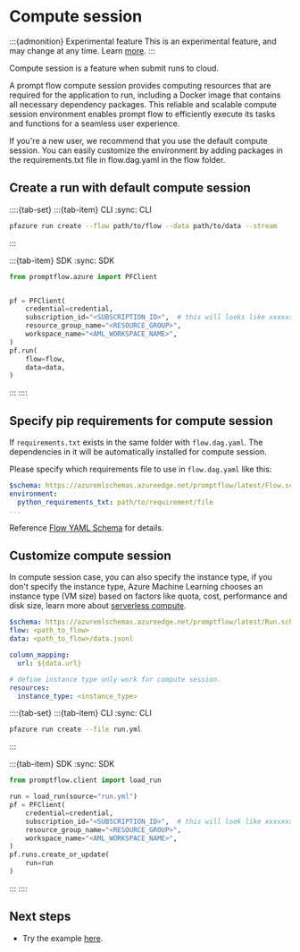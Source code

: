 # Compute session

:::{admonition} Experimental feature
This is an experimental feature, and may change at any time. Learn [more](../../how-to-guides/faq.md#stable-vs-experimental).
:::

Compute session is a feature when submit runs to cloud.

A prompt flow compute session provides computing resources that are required for the application to run, including a Docker image that contains all necessary dependency packages. This reliable and scalable compute session environment enables prompt flow to efficiently execute its tasks and functions for a seamless user experience.

If you're a new user, we recommend that you use the default compute session. You can easily customize the environment by adding packages in the requirements.txt file in flow.dag.yaml in the flow folder.

## Create a run with default compute session


::::{tab-set}
:::{tab-item} CLI
:sync: CLI

```bash
pfazure run create --flow path/to/flow --data path/to/data --stream
```

:::

:::{tab-item} SDK
:sync: SDK

```python
from promptflow.azure import PFClient


pf = PFClient(
    credential=credential,
    subscription_id="<SUBSCRIPTION_ID>",  # this will looks like xxxxxxxx-xxxx-xxxx-xxxx-xxxxxxxxxxxx
    resource_group_name="<RESOURCE_GROUP>",
    workspace_name="<AML_WORKSPACE_NAME>",
)
pf.run(
    flow=flow,
    data=data,
)
```

:::
::::

## Specify pip requirements for compute session

If `requirements.txt` exists in the same folder with `flow.dag.yaml`.
The dependencies in it will be automatically installed for compute session.

Please specify which requirements file to use in `flow.dag.yaml` like this:

```yaml
$schema: https://azuremlschemas.azureedge.net/promptflow/latest/Flow.schema.json
environment:
  python_requirements_txt: path/to/requirement/file
...
```

Reference [Flow YAML Schema](../../reference/flow-yaml-schema-reference.md) for details.

## Customize compute session

In compute session case, you can also specify the instance type, if you don't specify the instance type, Azure Machine Learning chooses an instance type (VM size) based on factors like quota, cost, performance and disk size, learn more about [serverless compute](https://docs.microsoft.com/en-us/azure/machine-learning/how-to-use-serverless-compute).

```yaml
$schema: https://azuremlschemas.azureedge.net/promptflow/latest/Run.schema.json
flow: <path_to_flow>
data: <path_to_flow>/data.jsonl

column_mapping:
  url: ${data.url}

# define instance type only work for compute session.
resources:
  instance_type: <instance_type>
```

::::{tab-set}
:::{tab-item} CLI
:sync: CLI

```bash
pfazure run create --file run.yml
```

:::

:::{tab-item} SDK
:sync: SDK

```python
from promptflow.client import load_run

run = load_run(source="run.yml")
pf = PFClient(
    credential=credential,
    subscription_id="<SUBSCRIPTION_ID>",  # this will look like xxxxxxxx-xxxx-xxxx-xxxx-xxxxxxxxxxxx
    resource_group_name="<RESOURCE_GROUP>",
    workspace_name="<AML_WORKSPACE_NAME>",
)
pf.runs.create_or_update(
    run=run
)
```
:::
::::

## Next steps

- Try the example [here](https://github.com/microsoft/promptflow/blob/main/examples/tutorials/run-management/cloud-run-management.ipynb).
